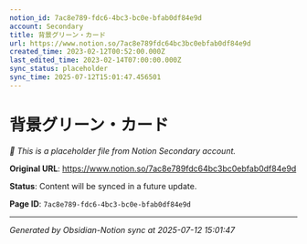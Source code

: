 ```yaml
---
notion_id: 7ac8e789-fdc6-4bc3-bc0e-bfab0df84e9d
account: Secondary
title: 背景グリーン・カード
url: https://www.notion.so/7ac8e789fdc64bc3bc0ebfab0df84e9d
created_time: 2023-02-12T00:52:00.000Z
last_edited_time: 2023-02-14T07:00:00.000Z
sync_status: placeholder
sync_time: 2025-07-12T15:01:47.456501
---
```


# 背景グリーン・カード

*🔄 This is a placeholder file from Notion Secondary account.*

**Original URL**: https://www.notion.so/7ac8e789fdc64bc3bc0ebfab0df84e9d

**Status**: Content will be synced in a future update.

**Page ID**: `7ac8e789-fdc6-4bc3-bc0e-bfab0df84e9d`

---

*Generated by Obsidian-Notion sync at 2025-07-12 15:01:47*
